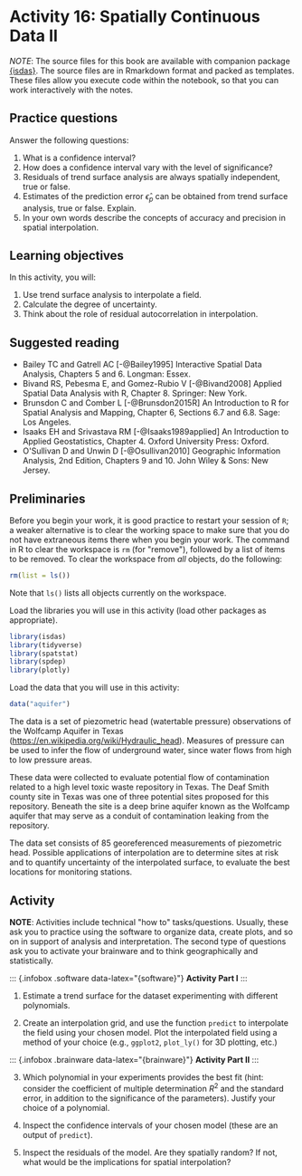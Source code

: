 # Activity 16: Spatially Continuous Data II

*NOTE*: The source files for this book are available with companion package [{isdas}](https://paezha.github.io/isdas/). The source files are in Rmarkdown format and packed as templates. These files allow you execute code within the notebook, so that you can work interactively with the notes. 

## Practice questions

Answer the following questions:

1. What is a confidence interval?
2. How does a confidence interval vary with the level of significance?
3. Residuals of trend surface analysis are always spatially independent, true or false.
4. Estimates of the prediction error $\hat{\epsilon}_p$ can be obtained from trend surface analysis, true or false. Explain.
5. In your own words describe the concepts of accuracy and precision in spatial interpolation.

## Learning objectives

In this activity, you will:

1. Use trend surface analysis to interpolate a field.
2. Calculate the degree of uncertainty.
3. Think about the role of residual autocorrelation in interpolation.

## Suggested reading

- Bailey TC and Gatrell AC [-@Bailey1995] Interactive Spatial Data Analysis, Chapters 5 and 6. Longman: Essex.
- Bivand RS, Pebesma E, and Gomez-Rubio V [-@Bivand2008] Applied Spatial Data Analysis with R, Chapter 8. Springer: New York.
- Brunsdon C and Comber L [-@Brunsdon2015R] An Introduction to R for Spatial Analysis and Mapping, Chapter 6, Sections 6.7 and 6.8. Sage: Los Angeles.
- Isaaks EH and Srivastava RM  [-@Isaaks1989applied] An Introduction to Applied Geostatistics, Chapter 4. Oxford University Press: Oxford.
- O'Sullivan D and Unwin D [-@Osullivan2010] Geographic Information Analysis, 2nd Edition, Chapters 9 and 10. John Wiley & Sons: New Jersey.

## Preliminaries

Before you begin your work, it is good practice to restart your session of `R`; a weaker alternative is to clear the working space to make sure that you do not have extraneous items there when you begin your work. The command in R to clear the workspace is `rm` (for "remove"), followed by a list of items to be removed. To clear the workspace from _all_ objects, do the following:

```r
rm(list = ls())
```

Note that `ls()` lists all objects currently on the workspace.

Load the libraries you will use in this activity (load other packages as appropriate). 

```r
library(isdas)
library(tidyverse)
library(spatstat)
library(spdep)
library(plotly)
```

Load the data that you will use in this activity:

```r
data("aquifer")
```

The data is a set of piezometric head (watertable pressure) observations of the Wolfcamp Aquifer in Texas (https://en.wikipedia.org/wiki/Hydraulic_head). Measures of pressure can be used to infer the flow of underground water, since water flows from high to low pressure areas.

These data were collected to evaluate potential flow of contamination related to a high level toxic waste repository in Texas. The Deaf Smith county site in Texas was one of three potential sites proposed for this repository. Beneath the site is a deep brine aquifer known as the Wolfcamp aquifer that may serve as a conduit of contamination leaking from the repository.

The data set consists of 85 georeferenced measurements of piezometric head. Possible applications of interpolation are to determine sites at risk and to quantify uncertainty of the interpolated surface, to evaluate the best locations for monitoring stations.

## Activity

**NOTE**: Activities include technical "how to" tasks/questions. Usually, these ask you to practice using the software to organize data, create plots, and so on in support of analysis and interpretation. The second type of questions ask you to activate your brainware and to think geographically and statistically.

::: {.infobox .software data-latex="{software}"}
**Activity Part I**
:::

1. Estimate a trend surface for the dataset experimenting with different polynomials.

2. Create an interpolation grid, and use the function `predict` to interpolate the field using your chosen model. Plot the interpolated field using a method of your choice (e.g., `ggplot2`, `plot_ly()` for 3D plotting, etc.)

::: {.infobox .brainware data-latex="{brainware}"}
**Activity Part II**
:::

3. Which polynomial in your experiments provides the best fit (hint: consider the coefficient of multiple determination $R^2$ and the standard error, in addition to the significance of the parameters). Justify your choice of a polynomial.

3. Inspect the confidence intervals of your chosen model (these are an output of `predict`).

4. Inspect the residuals of the model. Are they spatially random? If not, what would be the implications for spatial interpolation?
